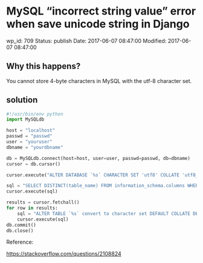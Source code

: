 # MySQL “incorrect string value” error when save unicode string in Django


wp_id: 709
Status: publish
Date: 2017-06-07 08:47:00
Modified: 2017-06-07 08:47:00


## Why this happens?

You cannot store 4-byte characters in MySQL with the utf-8 character set.

## solution
```py
#!/usr/bin/env python
import MySQLdb

host = "localhost"
passwd = "passwd"
user = "youruser"
dbname = "yourdbname"

db = MySQLdb.connect(host=host, user=user, passwd=passwd, db=dbname)
cursor = db.cursor()

cursor.execute("ALTER DATABASE `%s` CHARACTER SET 'utf8' COLLATE 'utf8_unicode_ci'" % dbname)

sql = "SELECT DISTINCT(table_name) FROM information_schema.columns WHERE table_schema = '%s'" % dbname
cursor.execute(sql)

results = cursor.fetchall()
for row in results:
    sql = "ALTER TABLE `%s` convert to character set DEFAULT COLLATE DEFAULT" % (row[0])
    cursor.execute(sql)
db.commit()
db.close()
```

Reference:

https://stackoverflow.com/questions/2108824